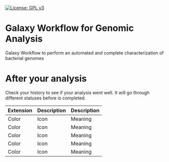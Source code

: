 [![License: GPL v3](https://img.shields.io/badge/License-GPL%20v3-blue.svg)](https://www.gnu.org/licenses/gpl-3.0)


# Galaxy Workflow for Genomic Analysis
Galaxy Workflow to perform an automated and complete characterization of bacterial genomes

# After your analysis
Check your history to see if your analysis went well. It will go through different statuses before is completed. 

 
| Extension | Description | Description |
| --------- | ----------- | ----------- |
| Color | Icon | Meaning |
| Color | Icon | Meaning |
| Color | Icon | Meaning |
| Color | Icon | Meaning |
| Color | Icon | Meaning |
